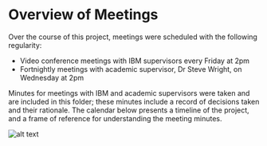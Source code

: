 Overview of Meetings
====================

Over the course of this project, meetings were scheduled with the following regularity:

* Video conference meetings with IBM supervisors every Friday at 2pm
* Fortnightly meetings with academic supervisor, Dr Steve Wright, on Wednesday at 2pm

Minutes for meetings with IBM and academic supervisors were taken and are included in this folder; these minutes include a record of decisions taken and their rationale. The calendar below presents a timeline of the project, and a frame of reference for understanding the meeting minutes.

![alt text](https://github.com/patrickjohncyh/ibm-waldo/blob/master/5.%20Administrative/Record%20of%20Meetings/minutes_cal.JPG "Calendar of meeting minutes")
